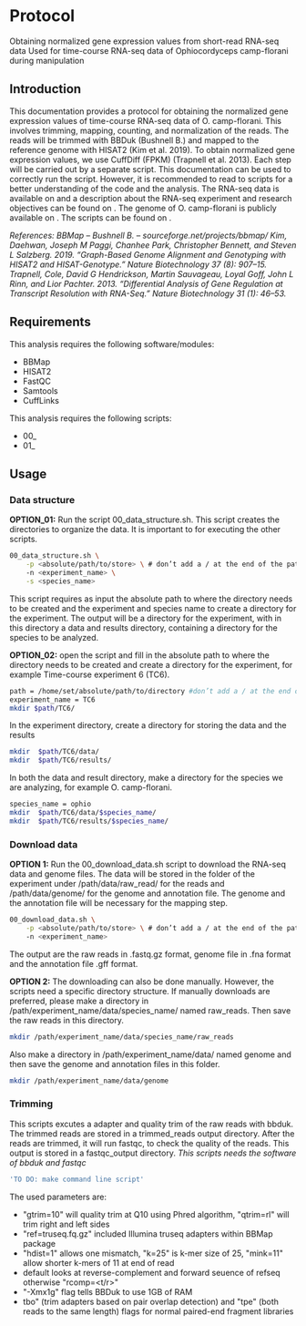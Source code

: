 # Protocol 
Obtaining normalized gene expression values from short-read RNA-seq data
Used for time-course RNA-seq data of Ophiocordyceps camp-florani during manipulation

## Introduction
This documentation provides a protocol for obtaining the normalized gene expression values of time-course RNA-seq data of O. camp-florani. This involves trimming, mapping, counting, and normalization of the reads. The reads will be trimmed with BBDuk  (Bushnell B.) and mapped to the reference genome with HISAT2 (Kim et al. 2019). To obtain normalized gene expression values, we use CuffDiff (FPKM) (Trapnell et al. 2013). Each step will be carried out by a separate script. This documentation can be used to correctly run the script. However, it is recommended to read to scripts for a better understanding of the code and the analysis. The RNA-seq data is available on <insert> and a description about the RNA-seq experiment and research objectives can be found on <insert>. The genome of O. camp-florani is publicly available on <insert>. The scripts can be found on <github>.

*References:*
*BBMap – Bushnell B. – sourceforge.net/projects/bbmap/*
*Kim, Daehwan, Joseph M Paggi, Chanhee Park, Christopher Bennett, and Steven L Salzberg. 2019. “Graph-Based Genome Alignment and Genotyping with HISAT2 and HISAT-Genotype.” Nature Biotechnology 37 (8): 907–15.*
*Trapnell, Cole, David G Hendrickson, Martin Sauvageau, Loyal Goff, John L Rinn, and Lior Pachter. 2013. “Differential Analysis of Gene Regulation at Transcript Resolution with RNA-Seq.” Nature Biotechnology 31 (1): 46–53.*


## Requirements
This analysis requires the following software/modules:
* BBMap
* HISAT2
* FastQC
* Samtools
* CuffLinks

This analysis requires the following scripts:
* 00_
* 01_


## Usage

### Data structure
**OPTION_01:** Run the script 00_data_structure.sh. This script creates the directories to organize the data. It is important to for executing the other scripts.

```bash 
00_data_structure.sh \
    -p <absolute/path/to/store> \ # don’t add a / at the end of the path
    -n <experiment_name> \
    -s <species_name>
```

This script requires as input the absolute path to where the directory needs to be created and the experiment and species name to create a directory for the experiment. 
The output will be a directory for the experiment, with in this directory a data and results directory, containing a directory for the species to be analyzed.

 
**OPTION_02:** open the script and fill in the absolute path to where the directory needs to be created and create a directory for the experiment, for example Time-course experiment 6 (TC6). 
```bash
path = /home/set/absolute/path/to/directory #don’t add a / at the end of the path
experiment_name = TC6
mkdir $path/TC6/
```

In the experiment directory, create a directory for storing the data and the results
```bash
mkdir  $path/TC6/data/
mkdir  $path/TC6/results/
```

In both the data and result directory, make a directory for the species we are analyzing, for example O. camp-florani.
```bash
species_name = ophio
mkdir  $path/TC6/data/$species_name/
mkdir  $path/TC6/results/$species_name/
```

### Download data

**OPTION 1:** Run the 00_download_data.sh script to download the RNA-seq data and genome files. The data will be stored in the folder of the experiment under /path/data/raw_read/ for the reads and /path/data/genome/ for the genome and annotation file. The genome and the annotation file will be necessary for the mapping step.

```bash
00_download_data.sh \
    -p <absolute/path/to/store> \ # don’t add a / at the end of the path
    -n <experiment_name> 
```
The output are the raw reads in .fastq.gz format, genome file in .fna format and the annotation file .gff format.

**OPTION 2:** The downloading can also be done manually. However, the scripts need a specific directory structure. If manually downloads are preferred, please make a directory in /path/experiment_name/data/species_name/ named raw_reads. Then save the raw reads in this directory.

```bash
mkdir /path/experiment_name/data/species_name/raw_reads
```

Also make a directory in /path/experiment_name/data/ named genome and then save the genome and annotation files in this folder.

```bash
mkdir /path/experiment_name/data/genome
```

### Trimming
This scripts excutes a adapter and quality trim of the raw reads with bbduk. The trimmed reads are stored in a trimmed_reads output directory. 
After the reads are trimmed, it will run fastqc, to check the quality of the reads. This output is stored in a fastqc_output directory.
*This scripts needs the software of bbduk and fastqc*

```bash
'TO DO: make command line script'
```

The used parameters are:
* "gtrim=10" will quality trim at Q10 using Phred algorithm, "qtrim=rl" will trim right and left sides
* "ref=truseq.fq.gz" included Illumina truseq adapters within BBMap package
* "hdist=1" allows one mismatch, "k=25" is k-mer size of 25, "mink=11" allow shorter k-mers of 11 at end of read
* default looks at reverse-complement and forward seuence of refseq otherwise "rcomp=<t/r>"
* "-Xmx1g" flag tells BBDuk to use 1GB of RAM
* tbo" (trim adapters based on pair overlap detection) and "tpe" (both reads to the same length) flags for normal paired-end fragment libraries
